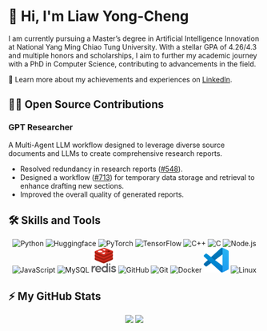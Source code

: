 # 👋 Hi, I'm Liaw Yong-Cheng

I am currently pursuing a Master’s degree in Artificial Intelligence Innovation at National Yang Ming Chiao Tung University. With a stellar GPA of 4.26/4.3 and multiple honors and scholarships, I aim to further my academic journey with a PhD in Computer Science, contributing to advancements in the field.

📄 Learn more about my achievements and experiences on [LinkedIn]([link](https://www.linkedin.com/in/yongchengliaw/)).
## 🧑‍💻 Open Source Contributions

### GPT Researcher

A Multi-Agent LLM workflow designed to leverage diverse source documents and LLMs to create comprehensive research reports.

- Resolved redundancy in research reports ([#548](https://github.com/assafelovic/gpt-researcher/issues/548)).
- Designed a workflow ([#713](https://github.com/assafelovic/gpt-researcher/pull/713)) for temporary data storage and retrieval to enhance drafting new sections.
- Improved the overall quality of generated reports.

## 🛠 Skills and Tools

<p align="center">
    <img width="50px" src="https://icongr.am/devicon/python-original.svg?size=50&color=currentColor" alt="Python" />
    <img width="50px" src="https://hackmd.io/_uploads/B17DDxCb0.svg" alt="Huggingface" />
    <img width="50px" src="https://cdn.jsdelivr.net/gh/devicons/devicon@latest/icons/pytorch/pytorch-original.svg" alt="PyTorch" />
    <img width="50px" src="https://cdn.jsdelivr.net/gh/devicons/devicon/icons/tensorflow/tensorflow-original.svg" alt="TensorFlow" />
    <img width="50px" src="https://icongr.am/devicon/cplusplus-original.svg?size=36&color=currentColor" alt="C++" />
    <img width="50px" src="https://icongr.am/devicon/c-original.svg?size=36&color=currentColor" alt="C" />
    <img width="50px" src="https://icongr.am/devicon/nodejs-original.svg?size=50&color=currentColor" alt="Node.js" />
    <img width="50px" src="https://icongr.am/devicon/javascript-original.svg?size=36&color=currentColor" alt="JavaScript" />
    <img width="50px" src="https://icongr.am/devicon/mysql-original.svg?size=51&color=currentColor" alt="MySQL" />
    <img width="50px" src="https://raw.githubusercontent.com/devicons/devicon/master/icons/redis/redis-original-wordmark.svg" alt="Redis" />
    <img width="50px" src="https://icongr.am/devicon/github-original.svg?size=36&color=currentColor" alt="GitHub" />
    <img width="50px" src="https://icongr.am/devicon/git-original.svg?size=36&color=currentColor" alt="Git" />
    <img width="50px" src="https://icongr.am/devicon/docker-original-wordmark.svg?size=128&color=currentColor" alt="Docker" />
    <img width="50px" src="https://raw.githubusercontent.com/github/explore/80688e429a7d4ef2fca1e82350fe8e3517d3494d/topics/visual-studio-code/visual-studio-code.png" alt="Visual Studio Code" />
    <img width="50px" src="https://icongr.am/devicon/linux-original.svg?size=36&color=currentColor" alt="Linux" />
</p>

## ⚡️ My GitHub Stats

<p align="center">
    <img height="160" src="https://github-readme-stats.vercel.app/api?username=DandinPower&show_icons=true&hide=issues&theme=buefy">
    <img height="160" src="https://github-readme-stats.vercel.app/api/top-langs/?username=DandinPower&layout=compact&theme=buefy&hide=jupyter%20notebook">
</p>
